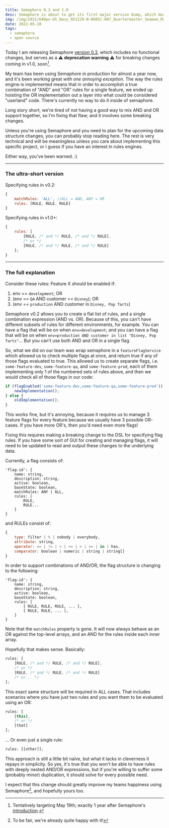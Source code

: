 ```yaml
---
title: Semaphore 0.3 and 1.0
desc: Semaphore is about to get its first major version bump, which means there's a breaking change. I wonder what it could be!
img: /img/2021/640px-US_Navy_051129-N-0685C-007_Quartermaster_Seaman_Ryan_Ruona_signals_with_semaphore_flags_during_a_replenishment_at_sea.jpg
date: 2022-05-10
tags:
  - semaphore
  - open source
---
```


Today I am releasing Semaphore [version 0.3](https://github.com/atuttle/semaphore/releases/tag/v0.3.0), which includes no functional changes, but serves as a ⚠️ **deprecation warning** ⚠️ for breaking changes coming in v1.0, soon[^1].

My team has been using Semaphore in production for almost a year now, and it's been working great _with one annoying exception_. The way the rules engine is implemented means that in order to accomplish a true combination of "AND" and "OR" rules for a single feature, we ended up hoisting the OR implementation out a layer into what could be considered "userland" code. There's currently no way to do it inside of semaphore.

Long story short, we're tired of not having a good way to mix AND and OR support together, so I'm fixing that flaw; and it involves some breaking changes.

Unless you're using Semaphore and you need to plan for the upcoming data structure changes, you can probably stop reading here. The rest is very technical and will be meaningless unless you care about implementing this specific project, or I guess if you have an interest in rules engines.

Either way, you've been warned. :)

---

### The ultra-short version

Specifying rules in v0.2:

```js
{
	matchRules: 'ALL', //ALL = AND, ANY = OR
	rules: [RULE, RULE, RULE]
}
```

Specifying rules in v1.0+:

```js
{
	rules: [
		[RULE, /* and */ RULE, /* and */ RULE],
		/* or */
		[RULE, /* and */ RULE, /* and */ RULE]
	];
}
```

---

### The full explanation

Consider these rules: Feature X should be enabled if:

1. env == `development`; OR
1. (env == `QA` AND customer == `Disney`); OR
1. (env == `production` AND customer in `Disney, Pop Tarts`)

Semaphore v0.2 allows you to create a flat list of rules, and a single combination expression (AND vs. OR). Because of this, you can't have different subsets of rules for different environments, for example. You can have a flag that will be on when `env=development`; and you can have a flag that will be on when `env=production AND customer in list "Disney, Pop Tarts"`... But you can't use both AND and OR in a single flag.

So, what we did on our team was wrap semaphore in a `featureFlagService` which allowed us to check multiple flags at once, and return true if any of those flags evaluated to true. This allowed us to create separate flags, i.e. `some-feature-dev`, `some-feature-qa`, and `some-feature-prod`, each of them implementing only 1 of the numbered sets of rules above, and then we would check all of those flags in our code:

```js
if (flagEnabled('some-feature-dev,some-feature-qa,some-feature-prod')) {
	newImplementation();
} else {
	oldImplementation();
}
```

This works fine, but it's annoying, because it requires us to manage 3 feature flags for every feature because we usually have 3 possible OR-cases. If you have more OR's, then you'd need even more flags!

Fixing this requires making a breaking change to the DSL for specifying flag rules. If you have some sort of GUI for creating and managing flags, it will need to be updated to read and output these changes to the underlying data.

Currently, a flag consists of:

```js/5-9
'flag-id': {
	name: string,
	description: string,
	active: boolean,
	baseState: boolean,
	matchRules: ANY | ALL,
	rules: [
		RULE,
		RULE...
	]
}
```

and RULEs consist of:

```js
{
	type: filter | % | nobody | everybody,
	attribute: string,
	operator: == | != | < | <= | > | >= | in | has,
	comparator: boolean | numeric | string | string[]
}
```

In order to support combinations of AND/OR, the flag structure is changing to the following:

```js/5-8
'flag-id': {
	name: string,
	description: string,
	active: boolean,
	baseState: boolean,
	rules: [
		[ RULE, RULE, RULE, ... ],
		[ RULE, RULE, ... ],
	]
}
```

Note that the `matchRules` property is gone. It will now always behave as an OR against the top-level arrays, and an AND for the rules inside each inner array.

Hopefully that makes sense. Basically:

```js
rules: [
	[RULE, /* and */ RULE, /* and */ RULE],
	/* or */
	[RULE, /* and */ RULE, /* and */ RULE]
	/* or... */
];
```

This exact same structure will be required in ALL cases. That includes scenarios where you have just two rules and you want them to be evaluated using an OR:

```js
rules: [
	[this],
	/* or */
	[that]
];
```

... Or even just a single rule:

```js
rules: [[other]];
```

This approach is still a little bit naïve, but what it lacks in cleverness it repays in simplicity. So yes, it's true that you won't be able to have rules with deeply nested AND/OR expressions, but if you're willing to suffer some (probably minor) duplication, it should solve for every possible need.

I expect that this change should greatly improve my teams happiness using Semaphore[^2], and hopefully yours too.

[^1]: Tentatively targeting May 19th; exactly 1 year after Semaphore's [introduction](/blog/2021/introducing-semaphore/).
[^2]: To be fair, we're already quite happy with it!

